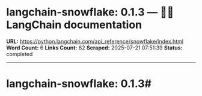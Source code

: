 # langchain-snowflake: 0.1.3 — 🦜🔗 LangChain  documentation

**URL:** https://python.langchain.com/api_reference/snowflake/index.html
**Word Count:** 6
**Links Count:** 62
**Scraped:** 2025-07-21 07:51:39
**Status:** completed

---

# langchain-snowflake: 0.1.3\#